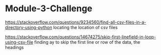 # Module-3-Challenge

https://stackoverflow.com/questions/9234560/find-all-csv-files-in-a-directory-using-python
locating the location of csv files 

https://stackoverflow.com/questions/14674275/skip-first-linefield-in-loop-using-csv-file
finding ay to skip the first line or row of the data, the headings 

